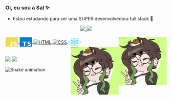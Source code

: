 ### Oi, eu sou a Sal ✨
- Estou estudando para ser uma SUPER desenvolvedora full stack 🐸

<!--- Statuzinhos abaixo. -->


<div align="center">
  <a href="https://github.com/dinosalro">
  <img height="150em" src="https://github-readme-stats.vercel.app/api?username=dinosalro&show_icons=true&theme=gotham&include_all_commits=true&count_private=true"/>
  <img height="150em" src="https://github-readme-stats.vercel.app/api/top-langs/?username=dinosalro&layout=compact&langs_count=7&theme=gotham"/>
</div>
  
  <!-- Icons -->
  
  <div style="display: inline_block"><br>
  <img align="center" alt="JavaScript" height="30" width="40" src="https://raw.githubusercontent.com/devicons/devicon/master/icons/javascript/javascript-plain.svg">
  <img align="center" alt="TypeScript" height="30" width="40" src="https://raw.githubusercontent.com/devicons/devicon/master/icons/typescript/typescript-plain.svg">
  <img align="center" alt="HTML" height="30" width="40" src="https://cdn.jsdelivr.net/gh/devicons/devicon/icons/html5/html5-plain-wordmark.svg">
  <img align="center" alt="CSS" height="30" width="40" src="https://cdn.jsdelivr.net/gh/devicons/devicon/icons/css3/css3-plain-wordmark.svg">
  <img align="center" alt="React" height="30" width="40" src="https://raw.githubusercontent.com/devicons/devicon/master/icons/react/react-original.svg">
  <img align="right" width="150" height="150" src="https://github.com/dinosalro/dinosalro/blob/main/sal.gif"></a>
</div>
   <img align="right" width="150" height="150" src="https://github.com/dinosalro/dinosalro/blob/main/sal.gif"></a>
   
  
  <!-- Redes sociais -->
  
  ##
  
  <div> 
  <a href="https://www.linkedin.com/in/ana-clara-dantas-8116a7218/" target="_blank"><img src="https://img.shields.io/badge/-LinkedIn-%230077B5?style=for-the-badge&logo=linkedin&logoColor=white" target="_blank"></a>
  <a href = "mailto:acdclara@gmail.com"><img src="https://img.shields.io/badge/Gmail-D14836?style=for-the-badge&logo=gmail&logoColor=white"></a>
  </div>
  
  ![Snake animation](https://github.com/dinosalro/dinosalro/blob/output/github-contribution-grid-snake.svg)
